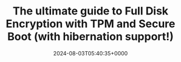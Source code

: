 ---
title: The ultimate guide to Full Disk Encryption with TPM and Secure Boot (with hibernation support!)
slug: 20240803T054035
date: 2024-08-03T05:40:35+0000
params:
  url: https://blastrock.github.io/fde-tpm-sb.html
tags:
- linux
---